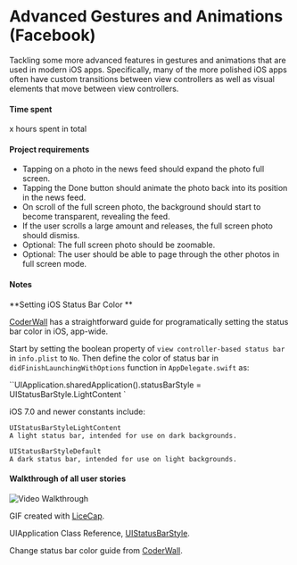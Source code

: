 # Advanced Gestures and Animations (Facebook)
Tackling some more advanced features in gestures and animations that are used in modern iOS apps. Specifically, many of the more polished iOS apps often have custom transitions between view controllers as well as visual elements that move between view controllers.


#### Time spent
x hours spent in total

#### Project requirements
* Tapping on a photo in the news feed should expand the photo full screen.
* Tapping the Done button should animate the photo back into its position in the news feed.
* On scroll of the full screen photo, the background should start to become transparent, revealing the feed.
* If the user scrolls a large amount and releases, the full screen photo should dismiss.
* Optional: The full screen photo should be zoomable.
* Optional: The user should be able to page through the other photos in full screen mode.


#### Notes
**Setting iOS Status Bar Color
**

[CoderWall](https://coderwall.com/p/dyqrfa/customize-navigation-bar-appearance-with-swift) has a straightforward guide for programatically setting the status bar color in iOS, app-wide.

Start by setting the boolean property of `view controller-based status bar`  in  `info.plist` to `No`. Then define the color of status bar in `didFinishLaunchingWithOptions` function in `AppDelegate.swift` as:

``UIApplication.sharedApplication().statusBarStyle = UIStatusBarStyle.LightContent
`

iOS 7.0 and newer constants include:

	UIStatusBarStyleLightContent
	A light status bar, intended for use on dark backgrounds.
	
	UIStatusBarStyleDefault
	A dark status bar, intended for use on light backgrounds.


#### Walkthrough of all user stories

![Video Walkthrough](facebook.gif)

GIF created with [LiceCap](http://www.cockos.com/licecap/).

UIApplication Class Reference, [UIStatusBarStyle](https://developer.apple.com/library/ios/documentation/UIKit/Reference/UIApplication_Class/#//apple_ref/c/tdef/UIStatusBarStyle).

Change status bar color guide from [CoderWall](https://coderwall.com/p/dyqrfa/customize-navigation-bar-appearance-with-swift).